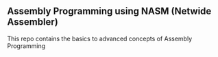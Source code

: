 ## Assembly Programming using NASM (Netwide Assembler)
This repo contains the basics to advanced concepts of Assembly Programming
